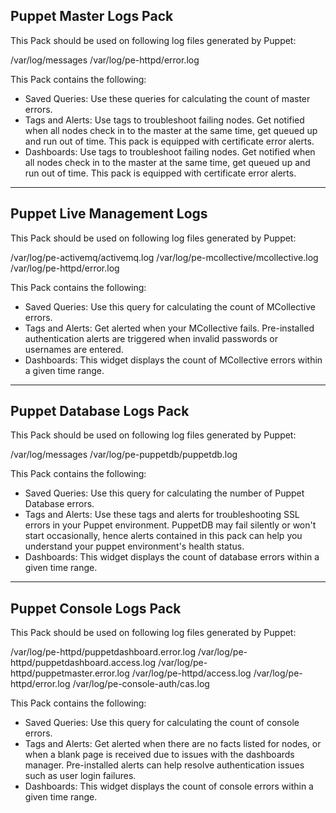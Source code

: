 Puppet Master Logs Pack
-------------------------------------

This Pack should be used on following log files generated by Puppet:

/var/log/messages
/var/log/pe-httpd/error.log

This Pack contains the following:

* Saved Queries: Use these queries for calculating the count of master errors.
* Tags and Alerts: Use tags to troubleshoot failing nodes. Get notified when all nodes check in to the master at the same time, get queued up and run out of time. This pack is equipped with certificate error alerts.
* Dashboards: Use tags to troubleshoot failing nodes. Get notified when all nodes check in to the master at the same time, get queued up and run out of time. This pack is equipped with certificate error alerts.

-------------------------------------



Puppet Live Management Logs
-------------------------------------

This Pack should be used on following log files generated by Puppet:

/var/log/pe-activemq/activemq.log
/var/log/pe-mcollective/mcollective.log
/var/log/pe-httpd/error.log

This Pack contains the following:

* Saved Queries: Use this query for calculating the count of MCollective errors.
* Tags and Alerts: Get alerted when your MCollective fails. Pre-installed authentication alerts are triggered when invalid passwords or usernames are entered.
* Dashboards: This widget displays the count of MCollective errors within a given time range.

-------------------------------------



Puppet Database Logs Pack
-------------------------------------

This Pack should be used on following log files generated by Puppet:

/var/log/messages 
/var/log/pe-puppetdb/puppetdb.log

This Pack contains the following:

* Saved Queries: Use this query for calculating the number of Puppet Database errors.
* Tags and Alerts: Use these tags and alerts for troubleshooting SSL errors in your Puppet environment. PuppetDB may fail silently or won't start occasionally, hence alerts contained in this pack can help you understand your puppet environment's health status.
* Dashboards: This widget displays the count of database errors within a given time range.

-------------------------------------



Puppet Console Logs Pack
-------------------------------------

This Pack should be used on following log files generated by Puppet:

/var/log/pe-httpd/puppetdashboard.error.log
/var/log/pe-httpd/puppetdashboard.access.log
/var/log/pe-httpd/puppetmaster.error.log
/var/log/pe-httpd/access.log
/var/log/pe-httpd/error.log
/var/log/pe-console-auth/cas.log

This Pack contains the following:

* Saved Queries: Use this query for calculating the count of console errors.
* Tags and Alerts: Get alerted when there are no facts listed for nodes, or when a blank page is received due to issues with the dashboards manager. Pre-installed alerts can help resolve authentication issues such as user login failures.
* Dashboards: This widget displays the count of console errors within a given time range.

